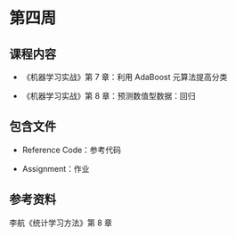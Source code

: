 # 第四周

## 课程内容

- 《机器学习实战》第 7 章：利用 AdaBoost 元算法提高分类

- 《机器学习实战》第 8 章：预测数值型数据：回归

## 包含文件

- Reference Code：参考代码

- Assignment：作业

## 参考资料

李航《统计学习方法》第 8 章

